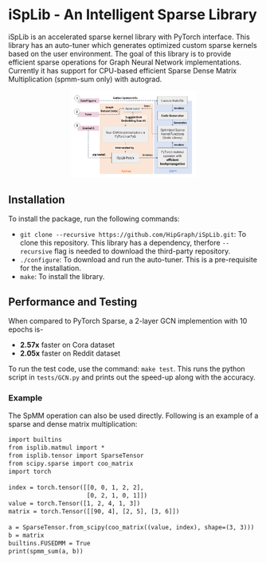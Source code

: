 # iSpLib - An Intelligent Sparse Library


iSpLib is an accelerated sparse kernel library with PyTorch interface. This library has an auto-tuner which generates optimized custom sparse kernels based on the user environment. The goal of this library is to provide efficient sparse operations for Graph Neural Network implementations. Currently it has support for CPU-based efficient Sparse Dense Matrix Multiplication (spmm-sum only) with autograd.

<p align="center"><img src="fusedmm-workflow.png" alt="iSpLib Workflow" width="50%"/></p>

## Installation

To install the package, run the following commands:

- `git clone --recursive https://github.com/HipGraph/iSpLib.git`: To clone this repository. This library has a dependency, therfore `--recursive` flag is needed to download the third-party repository.
- `./configure`: To download and run the auto-tuner. This is a pre-requisite for the installation.
- `make`: To install the library.

## Performance and Testing

When compared to PyTorch Sparse, a 2-layer GCN implemention with 10 epochs is-

- **2.57x** faster on Cora dataset
- **2.05x** faster on Reddit dataset

To run the test code, use the command: `make test`. This runs the python script in `tests/GCN.py` and prints out the speed-up along with the accuracy.

### Example 

The SpMM operation can also be used directly. Following is an example of a sparse and dense matrix multiplication:

```
import builtins
from isplib.matmul import *
from isplib.tensor import SparseTensor
from scipy.sparse import coo_matrix
import torch 

index = torch.tensor([[0, 0, 1, 2, 2],
                      [0, 2, 1, 0, 1]])
value = torch.Tensor([1, 2, 4, 1, 3])
matrix = torch.Tensor([[90, 4], [2, 5], [3, 6]])

a = SparseTensor.from_scipy(coo_matrix((value, index), shape=(3, 3)))
b = matrix
builtins.FUSEDMM = True
print(spmm_sum(a, b))
```

